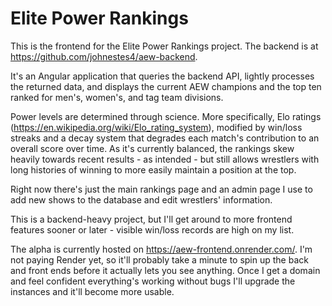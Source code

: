 # Elite Power Rankings

This is the frontend for the Elite Power Rankings project. The backend is at https://github.com/johnestes4/aew-backend.

It's an Angular application that queries the backend API, lightly processes the returned data, and displays the current AEW champions and the top ten ranked for men's, women's, and tag team divisions.

Power levels are determined through science. More specifically, Elo ratings (https://en.wikipedia.org/wiki/Elo_rating_system), modified by win/loss streaks and a decay system that degrades each match's contribution to an overall score over time. As it's currently balanced, the rankings skew heavily towards recent results - as intended - but still allows wrestlers with long histories of winning to more easily maintain a position at the top.

Right now there's just the main rankings page and an admin page I use to add new shows to the database and edit wrestlers' information.

This is a backend-heavy project, but I'll get around to more frontend features sooner or later - visible win/loss records are high on my list.

The alpha is currently hosted on https://aew-frontend.onrender.com/. I'm not paying Render yet, so it'll probably take a minute to spin up the back and front ends before it actually lets you see anything. Once I get a domain and feel confident everything's working without bugs I'll upgrade the instances and it'll become more usable.
